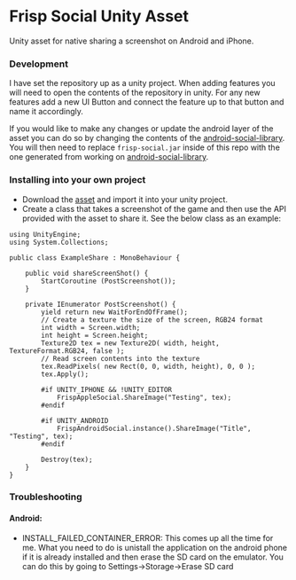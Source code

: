 # Frisp Social Unity Asset
Unity asset for native sharing a screenshot on Android and iPhone.

### Development

I have set the repository up as a unity project. When adding features you will need to open the contents of the repository in unity. For any new features add a new UI Button and connect the feature up to that button and name it accordingly.

If you would like to make any changes or update the android layer of the asset you can do so by changing the contents of the [android-social-library](https://github.com/frispgames/android-social-library). You will then need to replace ```frisp-social.jar``` inside of this repo with the one generated from working on [android-social-library](https://github.com/frispgames/android-social-library).

### Installing into your own project

* Download the [asset](https://github.com/frispgames/frisp-social-unity-asset/blob/master/package/frisp-social.unitypackage) and import it into your unity project.
* Create a class that takes a screenshot of the game and then use the API provided with the asset to share it. See the below class as an example:
```CSharp
using UnityEngine;
using System.Collections;

public class ExampleShare : MonoBehaviour {
	
	public void shareScreenShot() {
		StartCoroutine (PostScreenshot());
	}
	
	private IEnumerator PostScreenshot() {    
		yield return new WaitForEndOfFrame();
		// Create a texture the size of the screen, RGB24 format
		int width = Screen.width;
		int height = Screen.height;
		Texture2D tex = new Texture2D( width, height, TextureFormat.RGB24, false );
		// Read screen contents into the texture
		tex.ReadPixels( new Rect(0, 0, width, height), 0, 0 );
		tex.Apply();
		
		#if UNITY_IPHONE && !UNITY_EDITOR
			FrispAppleSocial.ShareImage("Testing", tex);
		#endif
		
		#if UNITY_ANDROID
			FrispAndroidSocial.instance().ShareImage("Title", "Testing", tex);
		#endif
		
		Destroy(tex);
	}
}
```
### Troubleshooting
#### Android:
* INSTALL_FAILED_CONTAINER_ERROR: This comes up all the time for me. What you need to do is unistall the application on the android phone if it is already installed and then erase the SD card on the emulator. You can do this by going to Settings->Storage->Erase SD card
